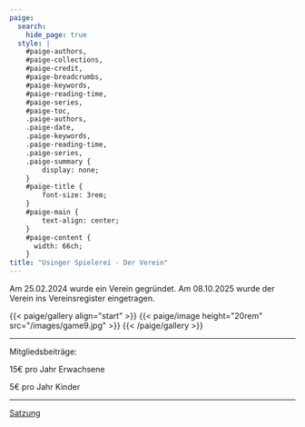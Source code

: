 ```yaml
---
paige:
  search:
    hide_page: true
  style: |
    #paige-authors,
    #paige-collections,
    #paige-credit,
    #paige-breadcrumbs,
    #paige-keywords,
    #paige-reading-time,
    #paige-series,
    #paige-toc,
    .paige-authors,
    .paige-date,
    .paige-keywords,
    .paige-reading-time,
    .paige-series,
    .paige-summary {
        display: none;
    }
    #paige-title {
        font-size: 3rem;
    }
    #paige-main {
        text-align: center;
    }
    #paige-content {
      width: 66ch;
    }
title: "Usinger Spielerei - Der Verein"
---
```


Am 25.02.2024 wurde ein Verein gegründet. 
Am 08.10.2025 wurde der Verein ins Vereinsregister eingetragen.

{{< paige/gallery align="start" >}}
{{< paige/image height="20rem" src="/images/game9.jpg" >}}
{{< /paige/gallery >}}

---

Mitgliedsbeiträge: 

15€ pro Jahr Erwachsene 

5€ pro Jahr Kinder

---  

[Satzung](satzung.pdf)
